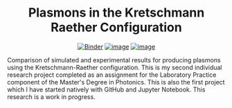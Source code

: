 <div align="center">
  
# Plasmons in the Kretschmann Raether Configuration

[![Binder](https://mybinder.org/badge_logo.svg)](https://mybinder.org/v2/gh/fizixmastr/Plasmons-in-the-Kretschmann-Raether-Configuration/HEAD) [![image](https://img.shields.io/badge/Author-Charles%20Rambo-orange)](https://github.com/fizixmastr) [![image](https://img.shields.io/badge/-LinkedIn-grey?style=flat&logo=linkedin&labelColor=blue)](https://fi.linkedin.com/in/charles-rambo?trk=profile-badge)
</div>

Comparison of simulated and experimental results for producing plasmons using the Kretschmann-Raether configuration. This is my second individual research project completed as an assignment for the Laboratory Practice component of the Master's Degree in Photonics. This is also the first project which I have started natively with GitHub and Jupyter Notebook. This research is a work in progress.
